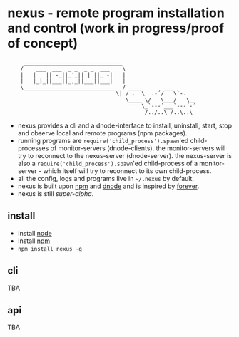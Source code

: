 # nexus - remote program installation and control (work in progress/proof of concept)

         _______________________________
        /    ___  ___  _ _  _ _  ___    \
        |   |   || -_||_'_|| | ||_ -|   |
        |   |_|_||___||_,_||___||___|   |
        \_____________________________  / ____       ___
                                      \| / .  \  .-´/   \`-.
                                         \____ \/   \___/   \__
                                              \_`---´___`---´-´
                                               /../..\ /..\..\

* nexus provides a cli and a dnode-interface to install, uninstall, start, stop 
  and observe local and remote programs (npm packages).
* running programs are `require('child_process').spawn`'ed child-processes of
  monitor-servers (dnode-clients). the monitor-servers will try to reconnect to 
  the nexus-server (dnode-server). the nexus-server is also a 
  `require('child_process').spawn`'ed child-process of a monitor-server - 
  which itself will try to reconnect to its own child-process.
* all the config, logs and programs live in `~/.nexus` by default.
* nexus is built upon [npm] and [dnode] and is inspired by [forever].  
* nexus is still *super-alpha*.

## install

* install [node]
* install [npm]
* `npm install nexus -g`

## cli

TBA

## api

TBA

[dnode]: https://github.com/substack/dnode
[forever]: https://github.com/nodejitsu/forever
[node]: http://nodejs.org
[npm]: https://npmjs.org
[better option]: http://www.mikealrogers.com/posts/nodemodules-in-git.html

